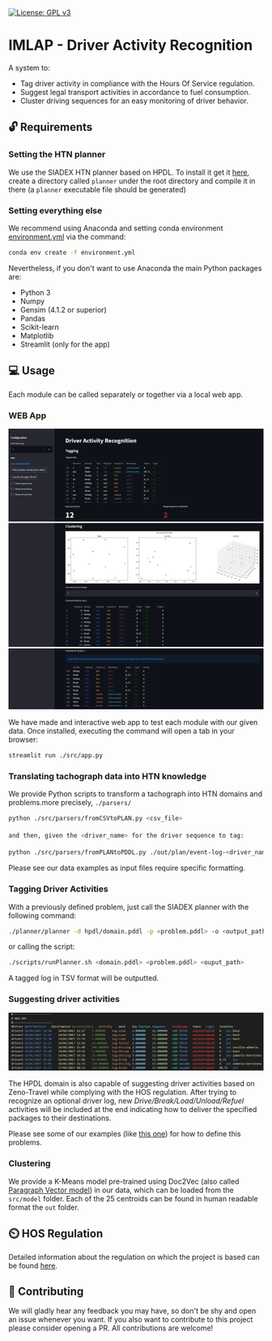 [![License: GPL v3](https://img.shields.io/badge/License-GPLv3-blue.svg)](https://www.gnu.org/licenses/gpl-3.0)

# IMLAP - Driver Activity Recognition

A system to:

- Tag driver activity in compliance with the Hours Of Service regulation.
- Suggest legal transport activities in accordance to fuel consumption.
- Cluster driving sequences for an easy monitoring of driver behavior.

## :unlock: Requirements

### Setting the HTN planner

We use the SIADEX HTN planner based on HPDL. To install it get it [here](https://github.com/IgnacioVellido/VGDL-to-HTN-Parser/tree/master/planners/Siadex), create a directory called ``planner`` under the root directory and compile it in there (a ``planner`` executable file should be generated)

### Setting everything else

We recommend using Anaconda and setting conda environment [environment.yml](./environment.yml) via the command:

```bash
conda env create -f environment.yml
```

Nevertheless, if you don't want to use Anaconda the main Python packages are:

- Python 3
- Numpy
- Gensim (4.1.2 or superior)
- Pandas
- Scikit-learn
- Matplotlib
- Streamlit (only for the app)

## :computer: Usage

Each module can be called separately or together via a local web app.

### WEB App

![App](./doc/app_example1.png)
![App](./doc/app_example2.png)
![App](./doc/app_example3.png)

We have made and interactive web app to test each module with our given data.
Once installed, executing the command will open a tab in your browser:

```bash
streamlit run ./src/app.py
```

### Translating tachograph data into HTN knowledge

We provide Python scripts to transform a tachograph into HTN domains and problems.more precisely, ``./parsers/``

```bash
python ./src/parsers/fromCSVtoPLAN.py <csv_file>

and then, given the <driver_name> for the driver sequence to tag:

python ./src/parsers/fromPLANtoPDDL.py ./out/plan/event-log-<driver_name>.plan
```

Please see our data examples as input files require specific formatting.

### Tagging Driver Activities

With a previously defined problem, just call the SIADEX planner with the following command:

```bash
./planner/planner -d hpdl/domain.pddl -p <problem.pddl> -o <output_path>
```

or calling the script:

```bash
./scripts/runPlanner.sh <domain.pddl> <problem.pddl> <ouput_path>
```

A tagged log in TSV format will be outputted.

### Suggesting driver activities

![Zeno](./doc/zeno_example.png)

The HPDL domain is also capable of suggesting driver activities based on Zeno-Travel while complying with the HOS regulation. After trying to recognize an optional driver log, new _Drive/Break/Load/Unload/Refuel_ activities will be included at the end indicating how to deliver the specified packages to their destinations.

Please see some of our examples (like [this one](https://github.com/IgnacioVellido/IMLAP-Driver-Activity-Recognition/blob/main/hpdl/problem-driver1.pddl#L1281)) for how to define this problems.

### Clustering

We provide a K-Means model pre-trained using Doc2Vec (also called [Paragraph Vector model](https://cs.stanford.edu/~quocle/paragraph_vector.pdf)) in our data, which can be loaded from the ``src/model`` folder.
Each of the 25 centroids can be found in human readable format the ``out`` folder.

## ⏲️ HOS Regulation

Detailed information about the regulation on which the project is based can be found [here](doc/HOS_regulation.md).

## :handshake: Contributing

We will gladly hear any feedback you may have, so don't be shy and open an issue whenever you want.
If you also want to contribute to this project please consider opening a PR. All contributions are welcome!
